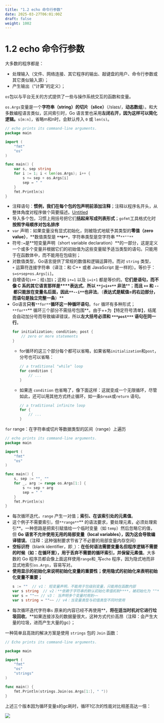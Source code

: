 ```yaml
---
title: "1.2 echo 命令行参数"
date: 2025-03-27T06:01:00Z
draft: false
weight: 1002
---
```


# 1.2 echo 命令行参数

大多数的程序都是：

- 处理输入（文件、网络连接、其它程序的输出、敲键盘的用户、命令行参数或其它类似输入源）；
- 产生输出（“计算”的定义）；


`os`包以与平台无关的方式提供了一些与操作系统交互的函数和变量。

`os.Args`变量是一个**字符串（string）的切片（slice）**（/slaɪs/，**动态数组**）。和大多数编程语言类似，区间索引时，Go 语言里也采用**左闭右开，**因为**这样可以简化逻辑。**`s[m:n]`，省略m和n时，会默认传入 `0` 或 `len(s)`。

```go
// echo prints its command-line arguments.
package main

import (
    "fmt"
    "os"
)

func main() {
    var s, sep string
    for i := 1; i < len(os.Args); i++ {
        s += sep + os.Args[i]
        sep = " "
    }
    fmt.Println(s)
}
```

- 注释语句：**惯例，我们在每个包的包声明前添加注释**；注释以程序名开头，从整体角度对程序做个简要描述。[Untitled](https://www.notion.so/1502463729b58036a56bcad9774b31a5#1502463729b5803ba1e5d5d2967ff16c) 
- 导入多个包，习惯上用括号把它们**括起来写成列表形式**；`gofmt`工具格式化时**按照字母顺序对包名排序**
- `var` 声明：如果变量没有显式初始化，则被隐式地赋予其类型的**零值（zero value）**，**数值类型是 **`**0**`**，字符串类型是空字符串 **`**""**`
- 符号`:=`是**短变量声明（short variable declaration）**的一部分，这是定义一个或多个变量并根据它们的初始值为这些变量赋予适当类型的语句。只能用于在函数体中，而不能用在包级别；
- 对数值类型，Go语言提供了常规的数值和逻辑运算符。而对 `string` 类型，`+` 运算符连接字符串（译注：和 C++ 或者 JavaScript 是一样的）。等价于：`s=s+sep+os.Args[i]`。
- 自增语句`i++`：给`i`加`1`；这和 `i+=1` 以及 `i=i+1` 都是等价的。**它们****是语句****，而不像 C 系的其它语言那样是****表达式**。**所以 **`**j=i++**`** 非法****；**而且 `++` 和 `--` 都只能放在变量名后面，因此`**--i**`**也非法****。（****表达式是赋值=的右边部分，而语句是独立完整一条****）**
- Go语言**只有**`**for**`**循环这一种循环语句**。`for` 循环有多种形式；`**for**`** 循环三个部分不需括号包围**。由于++为【特定符号清单】，结尾会自动加分号而导致编译错误，所以**左大括号必须和 **`***post***`** 语句在同一行**。
    ```go
    for initialization; condition; post {
        // zero or more statements
    }
    ```
    - for循环的这三个部分每个都可以省略，如果省略`initialization`和`post`，分号也可以省略：
        ```go
        // a traditional "while" loop
        for condition {
            // ...
        }
        ```
    - 如果连 `condition` 也省略了，像下面这样：这就变成一个无限循环，尽管如此，还可以用其他方式终止循环，如一条`break`或`return` 语句。
        ```go
        // a traditional infinite loop
        for {
            // ...
        }
        ```


`for` range：在字符串或切片等数据类型的区间（range）上遍历

```go
// echo prints its command-line arguments.
package main

import (
    "fmt"
    "os"
)

func main() {
    s, sep := "", ""
    for _, arg := range os.Args[1:] {
        s += sep + arg
        sep = " "
    }
    fmt.Println(s)
}
```

- 每次循环迭代，`range` 产生一对值；**索引、在该索引处的元素值**。
- 这个例子不需要索引，但`**range**`** 的语法要求，要处理元素，必须处理索引**。一种思路是把索引赋值给一个临时变量（如 `temp`）然后忽略它的值，但 **Go 语言不允许使用无用的局部变量（local variables），因为这会导致编译错误**。（注释：这种强制要求节省了不必要的局部变量内存空间）
- **空标识符**（blank identifier，即`_`）：**在任何****语法需要变量名但程序逻辑不需要的时候****（如：在循环里），****用于丢弃不需要的循环索引****，并保留元素值**。大多数的 Go 程序员都会像上面这样使用`range`和`_`写`echo` 程序，因为隐式地而非显式地索引`os.Args`，容易写对。
- **使用显示的初始化来说明初始化变量的重要性；使用隐式的初始化来表明初始化变量不重要；**
    ```go
    s := ""  // v1： 短变量声明，不能用于包级别变量，只能用在函数内部
    var s string  // v2：**依赖于字符串的默认初始化零值机制****，被初始化为 ""**。~~
    var s = ""~~ // v3： 当声明多个变量时用到~~
    var s string = ""~~ // v4：当变量类型与初值类型不同时使用
    ```
- 每次循环迭代字符串`s` 原来的内容已经不再使用**，****将在适当时机对它进行垃圾回收****。**如果连接涉及的数据量很大，这种方式代价高昂（注释：会产生大量的垃圾，进而产生大量的gc）；


一种简单且高效的解决方案是使用 `strings` 包的 `Join` 函数：

```go
// Echo prints its command-line arguments.

package main

import (
	"fmt"
	"os"
	"strings"
)

func main() {
	fmt.Println(strings.Join(os.Args[1:], " "))
}
```



上述三个版本因为循环变量s的gc耗时，循环1亿次的性能对比相差高达一倍：

![](https://prod-files-secure.s3.us-west-2.amazonaws.com/3bd3cf7e-0f8f-40af-acf7-9f45a802bdba/874cdc3d-c372-42bb-b178-6b22047715e0/image.png?X-Amz-Algorithm=AWS4-HMAC-SHA256&X-Amz-Content-Sha256=UNSIGNED-PAYLOAD&X-Amz-Credential=ASIAZI2LB4667IYGX4UE%2F20250719%2Fus-west-2%2Fs3%2Faws4_request&X-Amz-Date=20250719T010100Z&X-Amz-Expires=3600&X-Amz-Security-Token=IQoJb3JpZ2luX2VjEID%2F%2F%2F%2F%2F%2F%2F%2F%2F%2FwEaCXVzLXdlc3QtMiJHMEUCIFBB1K%2BNhKLRQZrDApQZKlbagovJcRTVfHSFbpGZ%2Bu21AiEA09k7cKArrjSrVzZexdLAkZ8tor954s8OZtQ4UIYTjeEqiAQImf%2F%2F%2F%2F%2F%2F%2F%2F%2F%2FARAAGgw2Mzc0MjMxODM4MDUiDKB4O6uWAZr0e%2FaCMyrcAxHFDznge1rPrPiyrgSKBISsHrlQ1yeyUx0iqKbJj8Ybn9p4pCg3cmAtTiwa8dXF9mwMlxMjtAeci9rgcmW%2B7SaTVd6xdMsEFZVQP%2BFnpA5aYWDiPV6xKsIOg3SThSgTC4KMRjFEI6LCK7l%2BTnWIjr5bkJ3rvaCGoPRjAp04L5MYatd1YzLXZKci6Y4b2TTMGuFgv3X4F4KcLwweYkXMWUZ%2FXLspfRdWWL2ZoZ6GH8Ffa7vDNCYwQ%2BGv7LAFucBpXbnbeWvhzaeLD9DE0ZUDEjVcuqka8%2Fry2G6vjwpBhdeDnxF5skMwdNlmRWxBCC%2F2jSV35SnEFkhuekmQgZymcK9N5ypKvAX6QKYY%2FU6hMQztEgdqbmCjxx3Jz8Z68FCKyVkfJ%2Fl32QeLKRZ37Mrl9HYdtq%2BHyzz1uARQPvLKTz9B%2FHmv3aKJYy5YBVklimYtLbZTekOfcKhhL%2BN%2B1s%2BorIjElTMmk3qUwM5QoRe9P7HE4sbQIe4RwMQjxRjOeDKZYyvOnbsYuzH3mzI8ow%2FVMteX0SYiEBpcZ0iceKlCvisv4IWdtB4J2eFpXbMiqyTfAyVWoI0Cl3U4K%2FHDMvCSIQ4KPMM8GRust3EMBer%2F%2BM2jc89A305x4oBb0dX5MLC668MGOqUBWK1uTnRuBMvkCv1vywbd5HUfJc563hRJvILgrHJOtopbqVprP0oP7UxWnlvP%2BpkenwQT4FyMco0UjpS0FWP8VHNgbA1tgPiuWxeYG5lk597ZsgSUhO%2FN6Mfjc4WoViSdFVVjru5cTuBFedN2kaQ8ekZOwwkoM1%2FxvCAN59M3ntm4TMbGtHL0VY6HNUQxqzPy5t4A3kC2DCPXq4WHp0QSkJwRySgM&X-Amz-Signature=e53a7ee9100ee2b8637bf4860509397b6ec6da60d8f41b10d29f4e880238afaa&X-Amz-SignedHeaders=host&x-amz-checksum-mode=ENABLED&x-id=GetObject)



